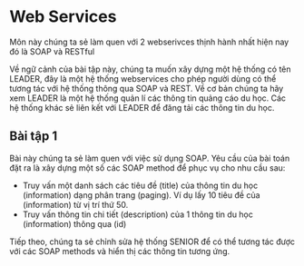 # Web Services

Môn này chúng ta sẻ làm quen với 2 webserivces thịnh hành nhất hiện nay đó là SOAP và RESTful

Về ngữ cảnh của bài tập này, chúng ta muốn xây dựng một hệ thống có tên LEADER, đây là một hệ thống
webservices cho phép người dùng có thể tương tác với hệ thống thông qua SOAP và REST. Về cơ bản
chúng ta hãy xem LEADER là một hệ thống quản lí các thông tin quảng cáo du học. Các hệ thống khác
sẻ liên kết với LEADER để đăng tải các thông tin du học. 

## Bài tập 1

Bài này chúng ta sẻ làm quen với việc sử dụng SOAP. Yêu cầu của bài toán đặt ra là xây dựng một số các
SOAP method để phục vụ cho nhu cầu sau:

- Truy vấn một danh sách các tiêu đề (title) của thông tin du học (information) dạng phân trang (paging).
Ví dụ lấy 10 tiêu đề của (information) từ vị trí thứ 50.
- Truy vấn thông tin chi tiết (description) của 1 thông tin du học (information) thông qua (id)

Tiếp theo, chúng ta sẻ chỉnh sửa hệ thống SENIOR để có thể tương tác được với các SOAP methods và hiển thị
các thông tin tương ứng.

